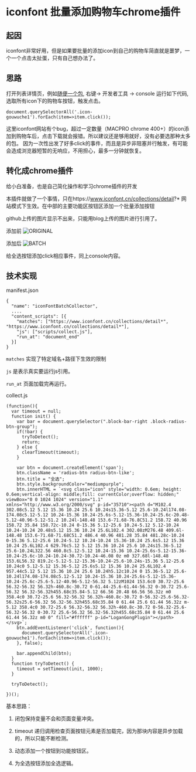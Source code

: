 # iconfont 批量添加购物车chrome插件

## 起因

iconfont非常好用，但是如果要批量的添加icon到自己的购物车简直就是噩梦，一个一个点击太扯蛋，只有自己想办法了。

## 思路

打开列表详情页，例如[随便一个包](https://www.iconfont.cn/collections/detail?&cid=19238, "随便一个包"), 右键-> 开发者工具 -> console
运行如下代码,选取所有icon下的购物车按钮，触发点击。

```
document.querySelectorAll('.icon-gouwuche1').forEach(item=>item.click());
```

这里iconfont网站有个bug，超过一定数量（MACPRO chrome 400+）的icon添加到购物车后，点击下载就会报错。所以建议还是够用就好，没有必要选那种太多的包。
因为一次性出发了好多click的事件，而且是异步非阻塞并行触发，有可能会造成浏览器短暂的无响应，不用担心，最多一分钟就恢复。

## 转化成chrome插件

给小白准备，也是自己简化操作和学习chrome插件的开发

本插件就做了一个事情，只在https://www.iconfont.cn/collections/detail?* 网站模式下生效。在中部的主要功能区按钮区添加一个批量添加按钮

github上传的图片显示不出来，只能用blog上传的图片进行引用了。

添加前
![ORIGINAL](https://images.cnblogs.com/cnblogs_com/jingyingggong/1611724/o_Screen%20Shot%202019-12-12%20at%209.45.59%20AM.png, "NO BATCH")

添加后
![BATCH](https://images.cnblogs.com/cnblogs_com/jingyingggong/1611724/o_Screen%20Shot%202019-12-12%20at%209.49.08%20AM.png, "NO BATCH")

给全选按钮添加click相应事件，同上console内容。

## 技术实现 

manifest.json

```
{
  "name": "iconFontBatchCollector",
  ....
  "content_scripts": [{
    "matches": ["https://www.iconfont.cn/collections/detail*", "https://www.iconfont.cn/collections/detail*"],
    "js": ["scripts/collect.js"],
    "run_at": "document_end"
  }]
}
```

`matches` 实现了特定域名+路径下生效的限制

`js` 是表示真实要运行js引用。

`run_at` 页面加载完再运行。

collect.js

```
(function(){
  var timeout = null;
  function init() {
    var bar = document.querySelector(".block-bar-right .block-radius-btn-group");
    if(!bar) {
      tryToDetect();
      return;
    } else {
      clearTimeout(timeout);
    }

    var btn = document.createElement('span');
    btn.className = 'radius-btn radius-btn-like';
    btn.title = "全选";
    btn.style.backgroundColor="mediumpurple";
    btn.innerHTML = `<svg class="icon" style="width: 0.6em; height: 0.6em;vertical-align: middle;fill: currentColor;overflow: hidden;" viewBox="0 0 1024 1024" version="1.1" xmlns="http://www.w3.org/2000/svg" p-id="35710"><path d="M102.4 302.08c5.12 5.12 15.36 10.24 25.6 10.24s15.36-5.12 25.6-10.24l174.08-174.08c5.12-5.12 10.24-15.36 10.24-25.6s-5.12-15.36-10.24-25.6c-20.48-5.12-40.96-5.12-51.2 10.24l-148.48 153.6-71.68-76.8C51.2 158.72 40.96 158.72 35.84 158.72c-10.24 0-15.36 5.12-25.6 10.24-5.12 5.12-10.24 10.24-10.24 20.48s5.12 15.36 10.24 25.6L102.4 302.08zM276.48 409.6l-148.48 153.6-71.68-71.68C51.2 486.4 40.96 481.28 35.84 481.28c-10.24 0-15.36 5.12-25.6 10.24-5.12 10.24-10.24 15.36-10.24 25.6s5.12 15.36 10.24 25.6L102.4 629.76c5.12 5.12 15.36 10.24 25.6 10.24s15.36-5.12 25.6-10.24L322.56 460.8c5.12-5.12 10.24-15.36 10.24-25.6s-5.12-15.36-10.24-25.6c-10.24-10.24-30.72-10.24-46.08 0z m0 327.68l-148.48 153.6L56.32 819.2c-5.12-5.12-15.36-10.24-25.6-10.24s-15.36 5.12-25.6 10.24c0 5.12-5.12 15.36-5.12 25.6s5.12 15.36 10.24 25.6L102.4 957.44c5.12 5.12 15.36 10.24 25.6 10.24h5.12c10.24 0 15.36-5.12 25.6-10.24l174.08-174.08c5.12-5.12 10.24-15.36 10.24-25.6s-5.12-15.36-10.24-25.6c-25.6-5.12-40.96-5.12-56.32 5.12zM1024 153.6c0 30.72-25.6 56.32-56.32 56.32h-460.8c-30.72 0-61.44-25.6-61.44-56.32 0-30.72 25.6-56.32 56.32-56.32h455.68c35.84-5.12 66.56 20.48 66.56 56.32z m0 358.4c0 30.72-25.6 56.32-56.32 56.32h-460.8c-30.72 0-56.32-25.6-56.32-56.32s25.6-56.32 56.32-56.32h455.68c35.84 0 61.44 25.6 61.44 56.32z m-5.12 358.4c0 30.72-25.6 56.32-56.32 56.32h-460.8c-30.72 0-56.32-25.6-56.32-56.32 0-30.72 25.6-56.32 56.32-56.32h455.68c35.84 0 61.44 25.6 61.44 56.32z m0 0" fill="#ffffff" p-id="LoganGongPlugin"></path></svg>`;
    btn.addEventListener('click', function(){
      document.querySelectorAll('.icon-gouwuche1').forEach(item=>item.click());
    }, false);

    bar.appendChild(btn);
  }
  function tryToDetect() {
    timeout = setTimeout(init, 1000);
  }

  tryToDetect();

})();

```

基本思路：

1. 闭包保持变量不会和页面变量冲突。

2. timeout 递归调用检查页面按钮元素是否加载完，因为那块内容是异步加载的，所以只能不断检测。

3. 动态添加一个按钮到功能按钮区。

4. 为全选按钮添加全选逻辑。
